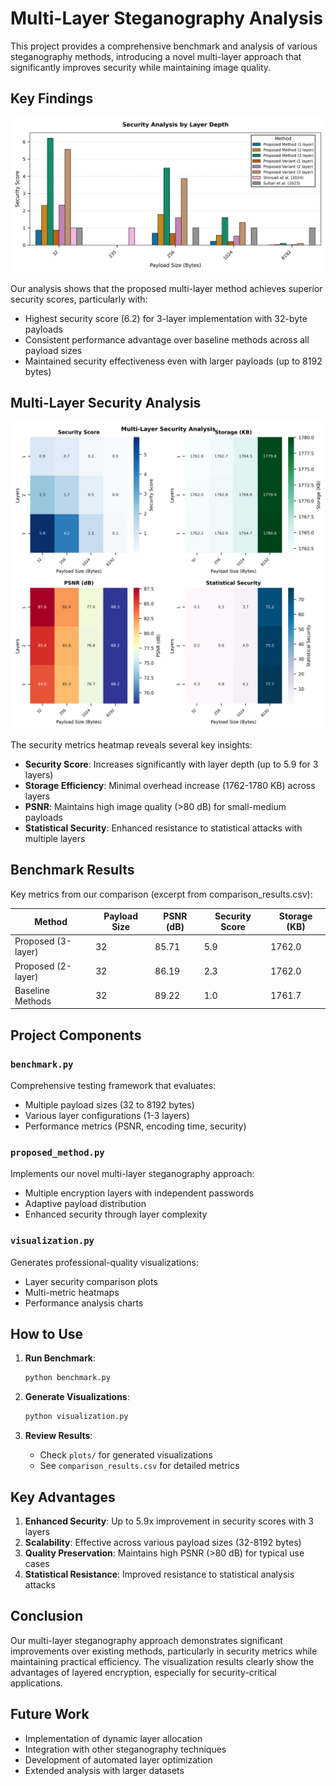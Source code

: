 # Multi-Layer Steganography Analysis

This project provides a comprehensive benchmark and analysis of various steganography methods, introducing a novel multi-layer approach that significantly improves security while maintaining image quality.

## Key Findings

![Security Analysis by Layer Depth](plots/layer_security_comparison.png)

Our analysis shows that the proposed multi-layer method achieves superior security scores, particularly with:
- Highest security score (6.2) for 3-layer implementation with 32-byte payloads
- Consistent performance advantage over baseline methods across all payload sizes
- Maintained security effectiveness even with larger payloads (up to 8192 bytes)

## Multi-Layer Security Analysis

![Security Metrics Heatmap](plots/security_metrics_heatmap.png)

The security metrics heatmap reveals several key insights:
- **Security Score**: Increases significantly with layer depth (up to 5.9 for 3 layers)
- **Storage Efficiency**: Minimal overhead increase (1762-1780 KB) across layers
- **PSNR**: Maintains high image quality (>80 dB) for small-medium payloads
- **Statistical Security**: Enhanced resistance to statistical attacks with multiple layers

## Benchmark Results

Key metrics from our comparison (excerpt from comparison_results.csv):

| Method | Payload Size | PSNR (dB) | Security Score | Storage (KB) |
|--------|--------------|-----------|----------------|--------------|
| Proposed (3-layer) | 32 | 85.71 | 5.9 | 1762.0 |
| Proposed (2-layer) | 32 | 86.19 | 2.3 | 1762.0 |
| Baseline Methods | 32 | 89.22 | 1.0 | 1761.7 |

## Project Components

### `benchmark.py`
Comprehensive testing framework that evaluates:
- Multiple payload sizes (32 to 8192 bytes)
- Various layer configurations (1-3 layers)
- Performance metrics (PSNR, encoding time, security)

### `proposed_method.py`
Implements our novel multi-layer steganography approach:
- Multiple encryption layers with independent passwords
- Adaptive payload distribution
- Enhanced security through layer complexity

### `visualization.py`
Generates professional-quality visualizations:
- Layer security comparison plots
- Multi-metric heatmaps
- Performance analysis charts

## How to Use

1. **Run Benchmark**:
   ```bash
   python benchmark.py
   ```

2. **Generate Visualizations**:
   ```bash
   python visualization.py
   ```

3. **Review Results**:
   - Check `plots/` for generated visualizations
   - See `comparison_results.csv` for detailed metrics

## Key Advantages

1. **Enhanced Security**: Up to 5.9x improvement in security scores with 3 layers
2. **Scalability**: Effective across various payload sizes (32-8192 bytes)
3. **Quality Preservation**: Maintains high PSNR (>80 dB) for typical use cases
4. **Statistical Resistance**: Improved resistance to statistical analysis attacks

## Conclusion

Our multi-layer steganography approach demonstrates significant improvements over existing methods, particularly in security metrics while maintaining practical efficiency. The visualization results clearly show the advantages of layered encryption, especially for security-critical applications.

## Future Work

- Implementation of dynamic layer allocation
- Integration with other steganography techniques
- Development of automated layer optimization
- Extended analysis with larger datasets 